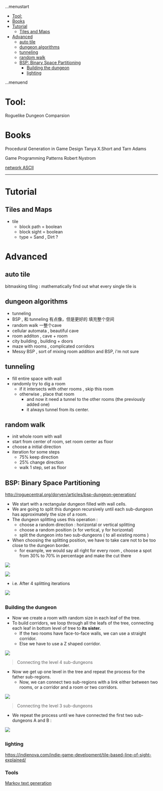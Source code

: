...menustart

- [Tool:](#1f36ce0c302c8d31f2c4ce8b927047ab)
- [Books](#6225eb5bf8a031f750a1b03f810ccc6a)
- [Tutorial](#368fe771261fcb18f7988833c9294a20)
    - [Tiles and Maps](#40b06c547952c7c5a66dd95a1d9c26f3)
- [Advanced](#9b6545e4cea9b4ad4979d41bb9170e2b)
    - [auto tile](#4d884e87dece8f6dbaa651d1b3a86ace)
    - [dungeon algorithms](#d6df0854ea8dc48b05be348b0271b37d)
    - [tunneling](#7575d40ff70f3d0146669d402ca47579)
    - [random walk](#396c9aa8a56ee3ea6e06423717b340b3)
    - [BSP: Binary Space Partitioning](#fd8334f88acc5ac4a4b89af90ce18c0c)
        - [Building the dungeon](#cf6432b1f365fe43ae2285cf70e002e0)
        - [lighting](#8e0cc612e58bb376328960e92c9b89e8)

...menuend


<h2 id="1f36ce0c302c8d31f2c4ce8b927047ab"></h2>


# Tool: 

Roguelike Dungeon Comparsion

<h2 id="6225eb5bf8a031f750a1b03f810ccc6a"></h2>


# Books 
Procedural Generation in Game Design 
		 Tanya X.Short and Tarn Adams

Game Programming Patterns
	Robert Nystrom 



[network ASCII](http://network-science.de/ascii/)

---

<h2 id="368fe771261fcb18f7988833c9294a20"></h2>


# Tutorial

<h2 id="40b06c547952c7c5a66dd95a1d9c26f3"></h2>


## Tiles and Maps

- tile
    - block path = boolean
    - block sight = boolean
    - type = Sand , Dirt ?

<h2 id="9b6545e4cea9b4ad4979d41bb9170e2b"></h2>


# Advanced 

<h2 id="4d884e87dece8f6dbaa651d1b3a86ace"></h2>


## auto tile

bitmasking tiling : mathematically find out what every single tile is


<h2 id="d6df0854ea8dc48b05be348b0271b37d"></h2>


## dungeon algorithms

- tunneling 
- BSP , 和 tunneling 有点像，但是更好的 填充整个空间
- random walk  一整个cave
- cellular automata   , beautiful cave
- room additon , cave + room
- city building  ,  building + doors
- maze with rooms , complicated corridors
- Messy BSP , sort of mixing  room addition and BSP, i'm not sure

<h2 id="7575d40ff70f3d0146669d402ca47579"></h2>


## tunneling 

- fill entire space with wall 
- randomly try to dig a room 
    - if it intersects with other rooms , skip this room
    - otherwise , place that room 
        - and now it need a tunnel to the other rooms (the previously added one)
        - it always tunnel from its center.

<h2 id="396c9aa8a56ee3ea6e06423717b340b3"></h2>


## random walk

- init whole room with wall 
- start from center of room, set room center as floor
- choose a initial direction
- iteration for some  steps
    - 75% keep direction
    - 25% change direction
    - walk 1 step, set as floor


<h2 id="fd8334f88acc5ac4a4b89af90ce18c0c"></h2>


## BSP: Binary Space Partitioning 

http://roguecentral.org/doryen/articles/bsp-dungeon-generation/

- We start with a rectangular dungeon filled with wall cells.
- We are going to split this dungeon recursively until each sub-dungeon has approximately the size of a room.
- The dungeon splitting uses this operation :
    - choose a random direction : horizontal or vertical splitting
    - choose a random position (x for vertical, y for horizontal)
    - split the dungeon into two sub-dungeons ( to all existing rooms )
- When choosing the splitting position, we have to take care not to be too close to the dungeon border. 
    - for example, we would say all right for every room , choose a spot from 30% to 70% in percentage and make the cut there 


![](http://roguecentral.org/doryen/data/articles/dungeon_bsp1-medium.jpg)

![](http://roguecentral.org/doryen/data/articles/dungeon_bsp2-medium.jpg)

- i.e. After 4 splitting iterations 

![](http://roguecentral.org/doryen/data/articles/dungeon_bsp3-medium.jpg)


<h2 id="cf6432b1f365fe43ae2285cf70e002e0"></h2>


### Building the dungeon

- Now we create a room with random size in each leaf of the tree.
- To build corridors, we loop through all the leafs of the tree, connecting each leaf in bottom level of tree to **its sister.**
    - If the two rooms have face-to-face walls, we can use a straight corridor. 
    - Else we have to use a Z shaped corridor.
 
![](http://roguecentral.org/doryen/data/articles/dungeon_bsp5-medium.jpg)

> Connecting the level 4 sub-dungeons

- Now we get up one level in the tree and repeat the process for the father sub-regions. 
    - Now, we can connect two sub-regions with a link either between two rooms, or a corridor and a room or two corridors.

![](http://roguecentral.org/doryen/data/articles/dungeon_bsp6-medium.jpg)

> Connecting the level 3 sub-dungeons


- We repeat the process until we have connected the first two sub-dungeons A and B :

![](http://roguecentral.org/doryen/data/articles/dungeon_bsp7-medium.jpg)



<h2 id="8e0cc612e58bb376328960e92c9b89e8"></h2>


### lighting  

https://indienova.com/indie-game-development/tile-based-line-of-sight-explained/


### Tools

[Markov text generation](https://github.com/jsvine/markovify)





